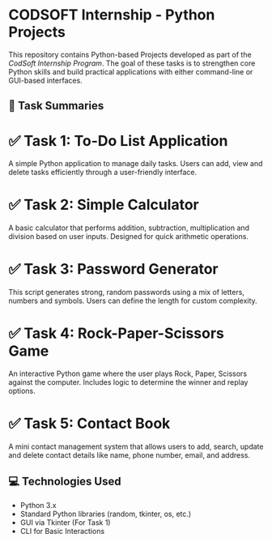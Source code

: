 # CODSOFT Internship - Python Projects

This repository contains Python-based Projects developed as part of the *CodSoft Internship Program*. The goal of these tasks is to strengthen core Python skills and build practical applications with either command-line or GUI-based interfaces.

## 🔖 Task Summaries

# ✅ Task 1: To-Do List Application
A simple Python application to manage daily tasks. Users can add, view and delete tasks efficiently through a user-friendly interface.

# ✅ Task 2: Simple Calculator
A basic calculator that performs addition, subtraction, multiplication and division based on user inputs. Designed for quick arithmetic operations.

# ✅ Task 3: Password Generator
This script generates strong, random passwords using a mix of letters, numbers and symbols. Users can define the length for custom complexity.

# ✅ Task 4: Rock-Paper-Scissors Game
An interactive Python game where the user plays Rock, Paper, Scissors against the computer. Includes logic to determine the winner and replay options.

# ✅ Task 5: Contact Book
A mini contact management system that allows users to add, search, update and delete contact details like name, phone number, email, and address.

## 💻 Technologies Used
- Python 3.x
- Standard Python libraries (random, tkinter, os, etc.)
- GUI via Tkinter (For Task 1)
- CLI for Basic Interactions

